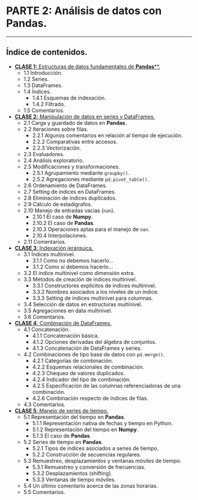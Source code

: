 # PARTE 2: Análisis de datos con Pandas.
---

## Índice de contenidos.
- [**CLASE 1:** Estructuras de datos fundamentales de **Pandas****.](https://github.com/rquezadac/udd_data_analytics_lectures/blob/main/Seccion%202%20-%20Analisis%20de%20datos%20con%20Pandas/clase_2_1.ipynb)
    - 1.1 Introducción.
    - 1.2 Series.
    - 1.3 DataFrames.
    - 1.4 Índices.
        - 1.4.1 Esquemas de indexación.
        - 1.4.2 Filtrado.
    - 1.5 Comentarios.
- [**CLASE 2:** Manipulación de datos en series y DataFrames.](https://github.com/rquezadac/udd_data_analytics_lectures/blob/main/Seccion%202%20-%20Analisis%20de%20datos%20con%20Pandas/clase_2_3.ipynb)
    - 2.1 Carga y guardado de datos en **Pandas**.
    - 2.2 Iteraciones sobre filas.
        - 2.2.1 Algunos comentarios en relación al tiempo de ejecución.
        - 2.2.2 Comparativas entre accesos.
        - 2.2.3 Vectorización.
    - 2.3 Evaluadores.
    - 2.4 Análisis exploratorio.
    - 2.5 Modificaciones y transformaciones.
        - 2.5.1 Agrupamiento mediante `groupby()`.
        - 2.5.2 Agregaciones mediante `pd.pivot_table()`.
    - 2.6 Ordenamiento de DataFrames.
    - 2.7 Setting de índices en DataFrames.
    - 2.8 Eliminación de índices duplicados.
    - 2.9 Cálculo de estadígrafos.
    - 2.10 Manejo de entradas vacías (`nan`).
        - 2.10.1 El caso de **Numpy**.
        - 2.10.2 El caso de **Pandas**.
        - 2.10.3 Operaciones aptas para el manejo de `nan`.
        - 2.10.4 Interpolaciones.
    - 2.11 Comentarios.
- [**CLASE 3**: Indexación jerárquica.](https://github.com/rquezadac/udd_data_analytics_lectures/blob/main/Seccion%202%20-%20Analisis%20de%20datos%20con%20Pandas/clase_2_3.ipynb)
    - 3.1 Índices multinivel.
        - 3.1.1 Como no debemos hacerlo...
        - 3.1.2 Como sí debemos hacerlo...
    - 3.2 El índice multinivel como dimensión extra.
    - 3.3 Métodos de creación de índices multinivel.
        - 3.3.1 Constructores explícitos de índices multinivel.
        - 3.3.2 Nombres asociados a los niveles de un índice.
        - 3.3.3 Setting de índices multinivel para columnas.
    - 3.4 Selección de datos en estructuras multinivel.
    - 3.5 Agregaciones en data multinivel.
    - 3.6 Comentarios.
- [**CLASE 4**: Combinación de DataFrames.](https://github.com/rquezadac/udd_data_analytics_lectures/blob/main/Seccion%202%20-%20Analisis%20de%20datos%20con%20Pandas/clase_2_4.ipynb)
    - 4.1 Concatenación.
        - 4.1.1 Concatenación básica.
        - 4.1.2 Opciones derivadas del álgebra de conjuntos.
        - 4.1.3 Concatenación de DataFrames y series.
    - 4.2 Combinaciones de tipo base de datos con `pd.merge()`.
        - 4.2.1 Categorías de combinación.
        - 4.2.2 Esquemas relacionales de combinación.
        - 4.2.3 Chequeo de valores duplicados.
        - 4.2.4 Indicador del tipo de combinación.
        - 4.2.5 Especificación de las columnas referenciadoras de una combinación.
        - 4.2.6 Combinación respecto de índices de filas.
    - 4.3 Comentarios.
- [**CLASE 5**: Manejo de series de tiempo.](https://github.com/rquezadac/udd_data_analytics_lectures/blob/main/Seccion%202%20-%20Analisis%20de%20datos%20con%20Pandas/clase_2_5.ipynb)
    - 5.1 Representación del tiempo en **Pandas**.
        - 5.1.1 Representación nativa de fechas y tiempo en Python.
        - 5.1.2 Representación del tiempo en **Numpy**.
        - 5.1.3 El caso de **Pandas**.
    - 5.2 Series de tiempo en **Pandas**.
        - 5.2.1 Tipos de índices asociados a series de tiempo.
        - 5.2.2 Construcción de secuencias regulares.
    - 5.3 Remuestreo, desplazamientos y ventanas móviles de tiempo.
        - 5.3.1 Remuestreo y conversión de frecuencias.
        - 5.3.2 Desplazamientos (shifting).
        - 5.3.3 Ventanas de tiempo móviles.
    - 5.4 Un último comentario acerca de las zonas horarias.
    - 5.5 Comentarios.